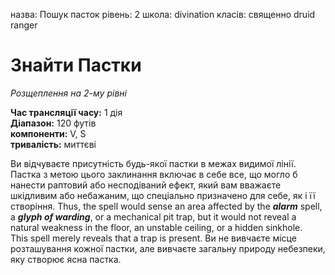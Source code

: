 назва: Пошук пасток рівень: 2 школа: divination класів: священно druid ranger

# Знайти Пастки
_Розщеплення на 2-му рівні_

**Час трансляції часу:** 1 дія    
**Діапазон:** 120 футів    
**компоненти:** V, S    
**тривалість:** миттєві

Ви відчуваєте присутність будь-якої пастки в межах видимої лінії. Пастка з метою цього заклинання включає в себе все, що могло б нанести раптовий або несподіваний ефект, який вам вважаєте шкідливим або небажаним, що спеціально призначено для себе, як і її створіння. Thus, the spell would sense an area affected by the **_alarm_** spell, a **_glyph of warding_**, or a mechanical pit trap, but it would not reveal a natural weakness in the floor, an unstable ceiling, or a hidden sinkhole.    
This spell merely reveals that a trap is present. Ви не вивчаєте місце розташування кожної пастки, але вивчаєте загальну природу небезпеки, яку створює ясна пастка. 